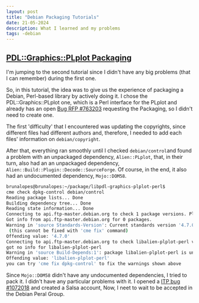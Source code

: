 ```yaml
---
layout: post
title: "Debian Packaging Tutorials"
date: 21-05-2024
description: What I learned and my problems
tags: -debian
---
```


## [PDL::Graphics::PLplot Packaging](https://joenio.me/tutorial-pacote-debian-parte2/)

I'm jumping to the second tutorial since I didn't have any big problems (that I can remember) during the first one. 

So, in this tutorial, the idea was to give us the experience of packaging a Debian, Perl-based library by actively doing it. I chose the PDL::Graphics::PLplot one, which is a Perl interface for the PLplot and already
has an open [Bug RFP #763203](https://bugs.debian.org/cgi-bin/bugreport.cgi?bug=763203) requesting the Packaging, so I didn't need to create one.

The first 'difficulty' that I encountered was updating the copyrights, since different files had different authors and, therefore, I needed to add each files' information on `debian/copyright`. 

After that, everything ran smoothly until I checked `debian/control`and found a problem with an unpackaged dependency, `Alien::PLplot`, that, in their turn, also had an an unpackaged dependency, 
`Alien::Build::Plugin::Decode::SourceForge`. Of course, in the end, it also had an undocumented dependency, `Mojo::DOM58`.

```bash
brunalopes@brunalopes:~/package/libpdl-graphics-plplot-perl$ 
cme check dpkg-control debian/control
Reading package lists... Done
Building dependency tree... Done
Reading state information... Done
Connecting to api.ftp-master.debian.org to check 1 package versions. Please wait...
Got info from api.ftp-master.debian.org for 0 packages.
Warning in 'source Standards-Version': Current standards version '4.7.0' is newer than lintian version (4.6.2). Please check your system
 (this cannot be fixed with 'cme fix' command)
Offending value: '4.7.0'
Connecting to api.ftp-master.debian.org to check libalien-plplot-perl versions. Please wait...
got no info for libalien-plplot-perl
Warning in 'source Build-Depends:1': package libalien-plplot-perl is unknown. Check for typos if not a virtual package.
Offending value: 'libalien-plplot-perl'
you can try 'cme fix dpkg-control' to fix the warnings shown above
```

Since `Mojo::DOM58` didn't have any undocumented dependencies, I tried to pack it. I didn't have any particular problems with it. I opened a 
[ITP bug #1072018](https://bugs.debian.org/cgi-bin/bugreport.cgi?bug=1072018.) and created a Salsa account, Now, I neet to wait to be accepted in the Debian Peral Group.

